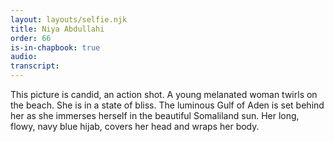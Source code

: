 ```yaml
---
layout: layouts/selfie.njk
title: Niya Abdullahi
order: 66
is-in-chapbook: true
audio:
transcript:
---
```


This picture is candid, an action shot. A young melanated woman twirls on the beach. She is in a state of bliss. The luminous Gulf of Aden is set behind her as she immerses herself in the beautiful Somaliland sun. Her long, flowy, navy blue hijab, covers her head and wraps her body.
